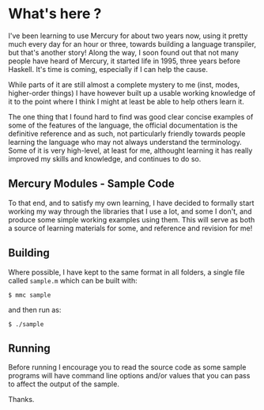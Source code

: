 # What's here ?

I've been learning to use Mercury for about two years now, using it pretty
much every day for an hour or three, towards building a language transpiler,
but that's another story! Along the way, I soon found out that not many people
have heard of Mercury, it started life in 1995, three years before Haskell.
It's time is coming, especially if I can help the cause.

While parts of it are still almost a complete mystery to me (inst, modes,
higher-order things) I have however built up a usable working knowledge of it
to the point where I think I might at least be able to help others learn it.

The one thing that I found hard to find was good clear concise examples of
some of the features of the language, the official documentation is the
definitive reference and as such, not particularly friendly towards people
learning the language who may not always understand the terminology. Some of
it is very high-level, at least for me, althought learning it has really
improved my skills and knowledge, and continues to do so.


## Mercury Modules - Sample Code

To that end, and to satisfy my own learning, I have decided to formally start
working my way through the libraries that I use a lot, and some I don't, and
produce some simple working examples using them. This will serve as both a
source of learning materials for some, and reference and revision for me!


## Building

Where possible, I have kept to the same format in all folders, a single file
called `sample.m` which can be built with:

    $ mmc sample

and then run as:

    $ ./sample


## Running

Before running I encourage you to read the source code as some sample programs
will have command line options and/or values that you can pass to affect the
output of the sample.

Thanks.
